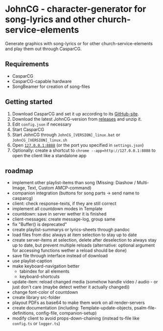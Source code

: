 # JohnCG - character-generator for song-lyrics and other church-service-elements
Generate graphics with song-lyrics or for other church-service-elements and play them out through CasparCG.

## Requirements
- CasparCG
- CasparCG-capable hardware
- SongBeamer for creation of song-files

## Getting started
1. Download CasparCG and set it up according to its [GitHub-site](https://github.com/CasparCG/server).
2. Download the latest JohnCG-version from [releases](https://github.com/johannesbuehl/johncg/releases) and unzip it.
3. Edit `config.json` if necessary
4. Start CasparCG
5. Start JohnCG through `JohnCG_[VERSION]_linux.bat` or `JohnCG_[VERSION]_linux.sh`
6. Open [`127.0.0.1:8888`](127.0.0.1:8888) (or the port you specified in `settings.json`)
7. Optionally: create a shortcut to `chrome --app=http://127.0.0.1:8888` to open the client like a standalone app

## roadmap
- implement other playlist-items than song (Missing: Diashow / Multi-Image, Text, Custom AMCP-command)
- companion integration (buttons for song parts -> send name to casparcg)
- client: check response-texts, if they are still correct
- implement all countdown modes in Template
- countdown: save in server wether it is finished
- client-messages: create message-log, group same
- fix "Buffer() is deprecated"
- create playlist-summarys or lyrics-sheets through pandoc
- load files from disc always at item selection to stay up to date
- create server-items at selection, delete after deselection to always stay up to date, but prevent multiple reloads (alternative: optional argument for accessing functions wether a reload should be done)
- save file through interface instead of download
- use playlist-caption
- make keyboard-navigation better
  - tabindex for all elements
  - keyboard-shortcuts
- update-item: reload changed media (somehow handle video / audio - or just don't care (maybe detect wether it actually changed))
- change font-color of countdown
- create library src-folder
- playout PDFs as base64 to make them work on all render-servers
- create documentation (including: Template-update-objects, psalm-file-definitions, config-file, companion-setup)
- modify client to avoid props-down-chaining (instead ts-file like `config.ts` or `logger.ts`)